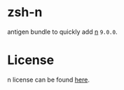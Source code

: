 # zsh-n

antigen bundle to quickly add [n](https://github.com/tj/n) `9.0.0`.

# License

n license can be found [here](https://github.com/tj/n/blob/master/LICENSE).
